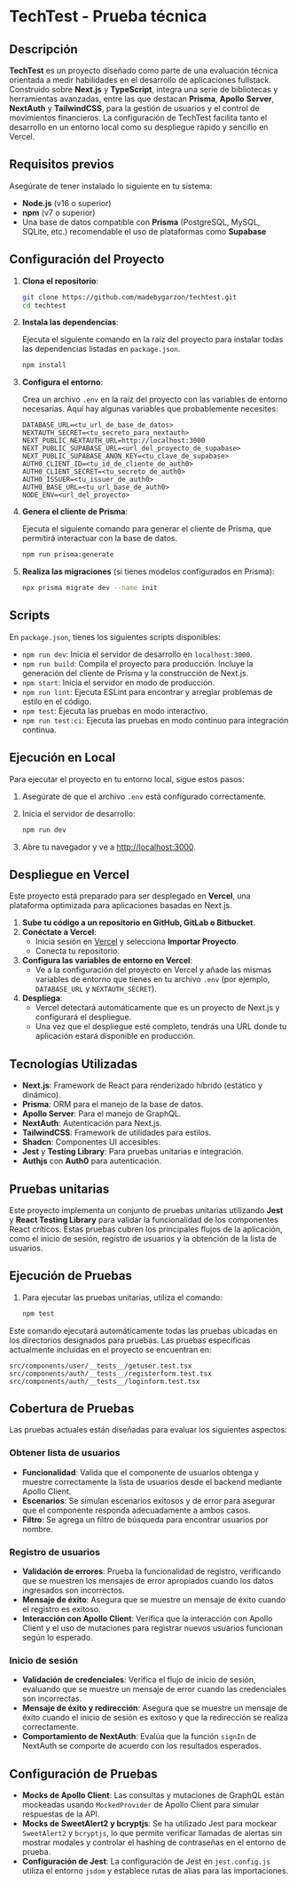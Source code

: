 # TechTest - Prueba técnica

## Descripción

**TechTest** es un proyecto diseñado como parte de una evaluación técnica orientada a medir habilidades en el desarrollo de aplicaciones fullstack. Construido sobre **Next.js** y **TypeScript**, integra una serie de bibliotecas y herramientas avanzadas, entre las que destacan **Prisma**, **Apollo** **Server**, **NextAuth** y **TailwindCSS**, para la gestión de usuarios y el control de movimientos financieros. La configuración de TechTest facilita tanto el desarrollo en un entorno local como su despliegue rápido y sencillo en Vercel.

## Requisitos previos

Asegúrate de tener instalado lo siguiente en tu sistema:

- **Node.js** (v16 o superior)
- **npm** (v7 o superior)
- Una base de datos compatible con **Prisma** (PostgreSQL, MySQL, SQLite, etc.) recomendable el uso de plataformas como **Supabase**

## Configuración del Proyecto

1. **Clona el repositorio**:

    ```bash
    git clone https://github.com/madebygarzon/techtest.git
    cd techtest
    ```

2. **Instala las dependencias**:

    Ejecuta el siguiente comando en la raíz del proyecto para instalar todas las dependencias listadas en `package.json`.

    ```bash
    npm install
    ```

3. **Configura el entorno**:

    Crea un archivo `.env` en la raíz del proyecto con las variables de entorno necesarias. Aquí hay algunas variables que probablemente necesites:

    ```env
    DATABASE_URL=<tu_url_de_base_de_datos>
    NEXTAUTH_SECRET=<tu_secreto_para_nextauth>
    NEXT_PUBLIC_NEXTAUTH_URL=http://localhost:3000
    NEXT_PUBLIC_SUPABASE_URL=<url_del_proyecto_de_supabase>
    NEXT_PUBLIC_SUPABASE_ANON_KEY=<tu_clave_de_supabase>
    AUTH0_CLIENT_ID=<tu_id_de_cliente_de_auth0>
    AUTH0_CLIENT_SECRET=<tu_secreto_de_auth0>
    AUTH0_ISSUER=<tu_issuer_de_auth0>
    AUTH0_BASE_URL=<tu_url_base_de_auth0>
    NODE_ENV=<url_del_proyecto>
    ```

4. **Genera el cliente de Prisma**:

    Ejecuta el siguiente comando para generar el cliente de Prisma, que permitirá interactuar con la base de datos.

    ```bash
    npm run prisma:generate
    ```

5. **Realiza las migraciones** (si tienes modelos configurados en Prisma):

    ```bash
    npx prisma migrate dev --name init
    ```

## Scripts

En `package.json`, tienes los siguientes scripts disponibles:

- `npm run dev`: Inicia el servidor de desarrollo en `localhost:3000`.
- `npm run build`: Compila el proyecto para producción. Incluye la generación del cliente de Prisma y la construcción de Next.js.
- `npm start`: Inicia el servidor en modo de producción.
- `npm run lint`: Ejecuta ESLint para encontrar y arreglar problemas de estilo en el código.
- `npm test`: Ejecuta las pruebas en modo interactivo.
- `npm run test:ci`: Ejecuta las pruebas en modo continuo para integración continua.

## Ejecución en Local

Para ejecutar el proyecto en tu entorno local, sigue estos pasos:

1. Asegúrate de que el archivo `.env` está configurado correctamente.
2. Inicia el servidor de desarrollo:

    ```bash
    npm run dev
    ```

3. Abre tu navegador y ve a [http://localhost:3000](http://localhost:3000).

## Despliegue en Vercel

Este proyecto está preparado para ser desplegado en **Vercel**, una plataforma optimizada para aplicaciones basadas en Next.js.

1. **Sube tu código a un repositorio en GitHub, GitLab o Bitbucket**.
2. **Conéctate a Vercel**:
   - Inicia sesión en [Vercel](https://vercel.com) y selecciona **Importar Proyecto**.
   - Conecta tu repositorio.
3. **Configura las variables de entorno en Vercel**:
   - Ve a la configuración del proyecto en Vercel y añade las mismas variables de entorno que tienes en tu archivo `.env` (por ejemplo, `DATABASE_URL` y `NEXTAUTH_SECRET`).
4. **Despliega**:
   - Vercel detectará automáticamente que es un proyecto de Next.js y configurará el despliegue.
   - Una vez que el despliegue esté completo, tendrás una URL donde tu aplicación estará disponible en producción.

## Tecnologías Utilizadas

- **Next.js**: Framework de React para renderizado híbrido (estático y dinámico).
- **Prisma**: ORM para el manejo de la base de datos.
- **Apollo Server**: Para el manejo de GraphQL.
- **NextAuth**: Autenticación para Next.js.
- **TailwindCSS**: Framework de utilidades para estilos.
- **Shadcn**: Componentes UI accesibles.
- **Jest** y **Testing Library**: Para pruebas unitarias e integración.
- **Authjs** con **Auth0** para autenticación.

## Pruebas unitarias

Este proyecto implementa un conjunto de pruebas unitarias utilizando **Jest** y **React Testing Library** para validar la funcionalidad de los componentes React críticos. Estas pruebas cubren los principales flujos de la aplicación, como el inicio de sesión, registro de usuarios y la obtención de la lista de usuarios.

## Ejecución de Pruebas

1. Para ejecutar las pruebas unitarias, utiliza el comando:

    ```bash
    npm test
    ```

Este comando ejecutará automáticamente todas las pruebas ubicadas en los directorios designados para pruebas. Las pruebas específicas actualmente incluidas en el proyecto se encuentran en:

`src/components/user/__tests__/getuser.test.tsx`
`src/components/auth/__tests__/registerform.test.tsx`
`src/components/auth/__tests__/loginform.test.tsx`

## Cobertura de Pruebas

Las pruebas actuales están diseñadas para evaluar los siguientes aspectos:

### Obtener lista de usuarios
- **Funcionalidad**: Valida que el componente de usuarios obtenga y muestre correctamente la lista de usuarios desde el backend mediante Apollo Client.
- **Escenarios**: Se simulan escenarios exitosos y de error para asegurar que el componente responda adecuadamente a ambos casos.
- **Filtro**: Se agrega un filtro de búsqueda para encontrar usuarios por nombre.

### Registro de usuarios
- **Validación de errores**: Prueba la funcionalidad de registro, verificando que se muestren los mensajes de error apropiados cuando los datos ingresados son incorrectos.
- **Mensaje de éxito**: Asegura que se muestre un mensaje de éxito cuando el registro es exitoso.
- **Interacción con Apollo Client**: Verifica que la interacción con Apollo Client y el uso de mutaciones para registrar nuevos usuarios funcionan según lo esperado.

### Inicio de sesión
- **Validación de credenciales**: Verifica el flujo de inicio de sesión, evaluando que se muestre un mensaje de error cuando las credenciales son incorrectas.
- **Mensaje de éxito y redirección**: Asegura que se muestre un mensaje de éxito cuando el inicio de sesión es exitoso y que la redirección se realiza correctamente.
- **Comportamiento de NextAuth**: Evalúa que la función `signIn` de NextAuth se comporte de acuerdo con los resultados esperados.

## Configuración de Pruebas

- **Mocks de Apollo Client**: Las consultas y mutaciones de GraphQL están mockeadas usando `MockedProvider` de Apollo Client para simular respuestas de la API.
- **Mocks de SweetAlert2 y bcryptjs**: Se ha utilizado Jest para mockear `SweetAlert2` y `bcryptjs`, lo que permite verificar llamadas de alertas sin mostrar modales y controlar el hashing de contraseñas en el entorno de prueba.
- **Configuración de Jest**: La configuración de Jest en `jest.config.js` utiliza el entorno `jsdom` y establece rutas de alias para las importaciones.